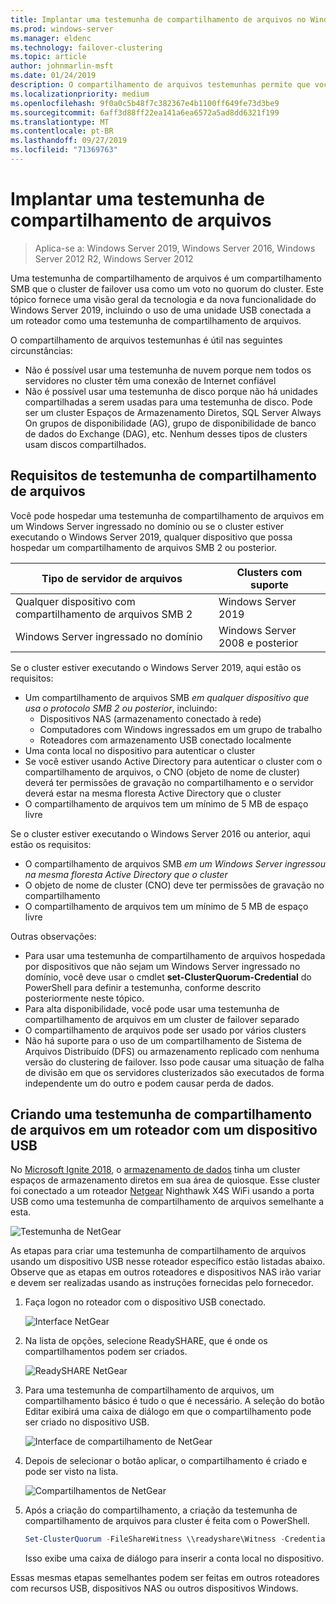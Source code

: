```yaml
---
title: Implantar uma testemunha de compartilhamento de arquivos no Windows Server 2019
ms.prod: windows-server
ms.manager: eldenc
ms.technology: failover-clustering
ms.topic: article
author: johnmarlin-msft
ms.date: 01/24/2019
description: O compartilhamento de arquivos testemunhas permite que você use um compartilhamento de arquivos para votar no quorum do cluster. Este tópico descreve o compartilhamento de arquivos testemunhas e a nova funcionalidade, incluindo o uso de uma unidade USB conectada a um roteador como uma testemunha de compartilhamento de arquivos.
ms.localizationpriority: medium
ms.openlocfilehash: 9f0a0c5b48f7c382367e4b1100ff649fe73d3be9
ms.sourcegitcommit: 6aff3d88ff22ea141a6ea6572a5ad8dd6321f199
ms.translationtype: MT
ms.contentlocale: pt-BR
ms.lasthandoff: 09/27/2019
ms.locfileid: "71369763"
---
```

# <a name="deploy-a-file-share-witness"></a>Implantar uma testemunha de compartilhamento de arquivos

> Aplica-se a: Windows Server 2019, Windows Server 2016, Windows Server 2012 R2, Windows Server 2012

Uma testemunha de compartilhamento de arquivos é um compartilhamento SMB que o cluster de failover usa como um voto no quorum do cluster. Este tópico fornece uma visão geral da tecnologia e da nova funcionalidade do Windows Server 2019, incluindo o uso de uma unidade USB conectada a um roteador como uma testemunha de compartilhamento de arquivos.

O compartilhamento de arquivos testemunhas é útil nas seguintes circunstâncias:  

- Não é possível usar uma testemunha de nuvem porque nem todos os servidores no cluster têm uma conexão de Internet confiável
- Não é possível usar uma testemunha de disco porque não há unidades compartilhadas a serem usadas para uma testemunha de disco. Pode ser um cluster Espaços de Armazenamento Diretos, SQL Server Always On grupos de disponibilidade (AG), grupo de disponibilidade de banco de dados do Exchange (DAG), etc.  Nenhum desses tipos de clusters usam discos compartilhados.

## <a name="file-share-witness-requirements"></a>Requisitos de testemunha de compartilhamento de arquivos

Você pode hospedar uma testemunha de compartilhamento de arquivos em um Windows Server ingressado no domínio ou se o cluster estiver executando o Windows Server 2019, qualquer dispositivo que possa hospedar um compartilhamento de arquivos SMB 2 ou posterior.

|Tipo de servidor de arquivos                 | Clusters com suporte |
|---------------------------------|--------------------|
|Qualquer dispositivo com compartilhamento de arquivos SMB 2 | Windows Server 2019|
|Windows Server ingressado no domínio     | Windows Server 2008 e posterior|

Se o cluster estiver executando o Windows Server 2019, aqui estão os requisitos:

- Um compartilhamento de arquivos SMB *em qualquer dispositivo que usa o protocolo SMB 2 ou posterior*, incluindo:
    - Dispositivos NAS (armazenamento conectado à rede)
    - Computadores com Windows ingressados em um grupo de trabalho
    - Roteadores com armazenamento USB conectado localmente
- Uma conta local no dispositivo para autenticar o cluster
- Se você estiver usando Active Directory para autenticar o cluster com o compartilhamento de arquivos, o CNO (objeto de nome de cluster) deverá ter permissões de gravação no compartilhamento e o servidor deverá estar na mesma floresta Active Directory que o cluster
- O compartilhamento de arquivos tem um mínimo de 5 MB de espaço livre

Se o cluster estiver executando o Windows Server 2016 ou anterior, aqui estão os requisitos:

- O compartilhamento de arquivos SMB *em um Windows Server ingressou na mesma floresta Active Directory que o cluster*
- O objeto de nome de cluster (CNO) deve ter permissões de gravação no compartilhamento
- O compartilhamento de arquivos tem um mínimo de 5 MB de espaço livre

Outras observações:
- Para usar uma testemunha de compartilhamento de arquivos hospedada por dispositivos que não sejam um Windows Server ingressado no domínio, você deve usar o cmdlet **set-ClusterQuorum-Credential** do PowerShell para definir a testemunha, conforme descrito posteriormente neste tópico.
- Para alta disponibilidade, você pode usar uma testemunha de compartilhamento de arquivos em um cluster de failover separado
- O compartilhamento de arquivos pode ser usado por vários clusters
- Não há suporte para o uso de um compartilhamento de Sistema de Arquivos Distribuído (DFS) ou armazenamento replicado com nenhuma versão do clustering de failover.  Isso pode causar uma situação de falha de divisão em que os servidores clusterizados são executados de forma independente um do outro e podem causar perda de dados.

## <a name="creating-a-file-share-witness-on-a-router-with-a-usb-device"></a>Criando uma testemunha de compartilhamento de arquivos em um roteador com um dispositivo USB

No [Microsoft Ignite 2018](https://azure.microsoft.com/ignite/), o [armazenamento de dados](http://www.dataonstorage.com/) tinha um cluster espaços de armazenamento diretos em sua área de quiosque.  Esse cluster foi conectado a um roteador [Netgear](https://www.netgear.com) Nighthawk X4S WiFi usando a porta USB como uma testemunha de compartilhamento de arquivos semelhante a esta.

![Testemunha de NetGear](media/File-Share-Witness/FSW1.png)

As etapas para criar uma testemunha de compartilhamento de arquivos usando um dispositivo USB nesse roteador específico estão listadas abaixo.  Observe que as etapas em outros roteadores e dispositivos NAS irão variar e devem ser realizadas usando as instruções fornecidas pelo fornecedor.


1. Faça logon no roteador com o dispositivo USB conectado.

   ![Interface NetGear](media/File-Share-Witness/FSW2.png)

2. Na lista de opções, selecione ReadySHARE, que é onde os compartilhamentos podem ser criados.

   ![ReadySHARE NetGear](media/File-Share-Witness/FSW3.png)

3. Para uma testemunha de compartilhamento de arquivos, um compartilhamento básico é tudo o que é necessário.  A seleção do botão Editar exibirá uma caixa de diálogo em que o compartilhamento pode ser criado no dispositivo USB.

   ![Interface de compartilhamento de NetGear](media/File-Share-Witness/FSW4.png)

4. Depois de selecionar o botão aplicar, o compartilhamento é criado e pode ser visto na lista.

   ![Compartilhamentos de NetGear](media/File-Share-Witness/FSW5.png)

5. Após a criação do compartilhamento, a criação da testemunha de compartilhamento de arquivos para cluster é feita com o PowerShell.

   ```PowerShell
   Set-ClusterQuorum -FileShareWitness \\readyshare\Witness -Credential (Get-Credential)
   ```

   Isso exibe uma caixa de diálogo para inserir a conta local no dispositivo.

Essas mesmas etapas semelhantes podem ser feitas em outros roteadores com recursos USB, dispositivos NAS ou outros dispositivos Windows.
